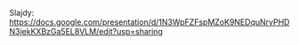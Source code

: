 Slajdy: https://docs.google.com/presentation/d/1N3WpFZFspMZoK9NEDquNrvPHDN3jekKXBzGa5EL8VLM/edit?usp=sharing

